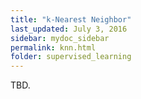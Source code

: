 ```yaml
---
title: "k-Nearest Neighbor"
last_updated: July 3, 2016
sidebar: mydoc_sidebar
permalink: knn.html
folder: supervised_learning
---
```


TBD.
